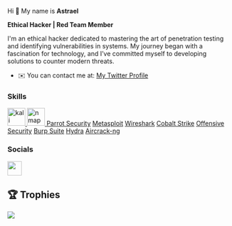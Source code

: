 Hi 👋 My name is **Astrael**  

**Ethical Hacker | Red Team Member**  

I'm an ethical hacker dedicated to mastering the art of penetration testing and identifying vulnerabilities in systems. My journey began with a fascination for technology, and I’ve committed myself to developing solutions to counter modern threats.  

* ✉️ You can contact me at: [My Twitter Profile](https://twitter.com/AstraelAST)

### Skills

<p align="left">
  <a href="https://www.kali.org" target="_blank" rel="noreferrer"> 
    <img src="https://www.kali.org/images/kali-logo.svg" alt="kali" width="40" height="40"/> 
  </a>
  <a href="https://nmap.org/" target="_blank" rel="noreferrer"> 
    <img src="https://nmap.org/images/nmap-logo-256x256.png" alt="nmap" width="40" height="40"/> 
  </a>
  <a href="https://www.parrotsec.org/" target="_blank" rel="noreferrer">Parrot Security</a>
  <a href="https://www.metasploit.com/" target="_blank" rel="noreferrer">Metasploit</a>
  <a href="https://www.wireshark.org/" target="_blank" rel="noreferrer">Wireshark</a>
  <a href="https://www.cobaltstrike.com/" target="_blank" rel="noreferrer">Cobalt Strike</a>
  <a href="https://www.offensive-security.com/" target="_blank" rel="noreferrer">Offensive Security</a>
  <a href="https://portswigger.net/burp" target="_blank" rel="noreferrer">Burp Suite</a>
  <a href="https://www.thc.org/thc-hydra/" target="_blank" rel="noreferrer">Hydra</a>
  <a href="https://www.aircrack-ng.org/" target="_blank" rel="noreferrer">Aircrack-ng</a>
</p>

### Socials

<p align="left"> 
<a href="https://www.github.com/yasserbella" target="_blank" rel="noreferrer"> 
<picture> 
<source media="(prefers-color-scheme: dark)" srcset="https://raw.githubusercontent.com/danielcranney/readme-generator/main/public/icons/socials/github-dark.svg" /> 
<source media="(prefers-color-scheme: light)" srcset="https://raw.githubusercontent.com/danielcranney/readme-generator/main/public/icons/socials/github.svg" /> 
<img src="https://raw.githubusercontent.com/danielcranney/readme-generator/main/public/icons/socials/github.svg" width="32" height="32" /> 
</picture> 
</a> 
</p>

## 🏆 Trophies
![](https://github-profile-trophy.vercel.app/?username=yasserbella&theme=dracula&no-frame=false&no-bg=true&margin-w=4)

